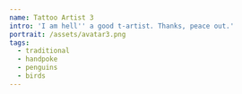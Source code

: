 ```yaml
---
name: Tattoo Artist 3
intro: 'I am hell'' a good t-artist. Thanks, peace out.'
portrait: /assets/avatar3.png
tags:
  - traditional
  - handpoke
  - penguins
  - birds
---
```


